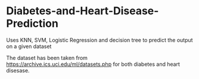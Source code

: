 # Diabetes-and-Heart-Disease-Prediction
Uses KNN, SVM, Logistic Regression and decision tree to predict the output on a given dataset

The dataset has been taken from https://archive.ics.uci.edu/ml/datasets.php for both diabetes and heart disesase.
